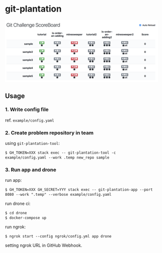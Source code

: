 # git-plantation

![](./image/scoreboard.png)

## Usage

### 1. Write config file

ref. `example/config.yaml`

### 2. Create problem repository in team

using `git-plantation-tool`:

```
$ GH_TOKEN=XXX stack exec -- git-plantation-tool -c example/config.yaml --work .temp new_repo sample
```

### 3. Run app and drone

run app:

```
$ GH_TOKEN=XXX GH_SECRET=YYY stack exec -- git-plantation-app --port 8080 --work ".temp" --verbose example/config.yaml
```

run drone ci:

```
$ cd drone
$ docker-compose up
```

run ngrok:

```
$ ngrok start --config ngrok/config.yml app drone
```

setting ngrok URL in GitHub Webhook.
